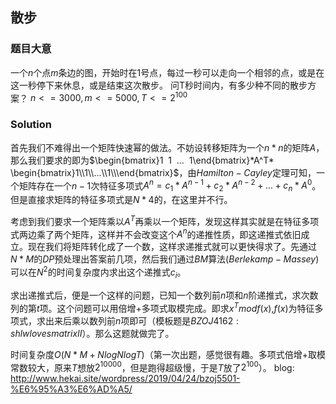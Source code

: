 ## 散步

### 题目大意
一个$n$个点$m$条边的图，开始时在$1$号点，每过一秒可以走向一个相邻的点，或是在这一秒停下来休息，或是结束这次散步。
问T秒时间内，有多少种不同的散步方案？
$n<=3000,m<=5000,T<=2^{100}$

### Solution
首先我们不难得出一个矩阵快速幂的做法。不妨设转移矩阵为一个$n*n$的矩阵$A$，那么我们要求的即为$\begin{bmatrix}1  1  ...  1\end{bmatrix}*A^T* \begin{bmatrix}1\\1\\...\\1\\\end{bmatrix}$，由$Hamilton-Cayley$定理可知，一个矩阵存在一个$n-1$次特征多项式$A^{n}=c_{1}*A^{n-1}+c_{2}*A^{n-2}+...+c_{n}*A^{0}$。但是直接求矩阵的特征多项式是$N*4$的，在这里并不行。

考虑到我们要求一个矩阵乘以$A^T$再乘以一个矩阵，发现这样其实就是在特征多项式两边乘了两个矩阵，这样并不会改变这个$A^{n}$的递推性质，即这递推式依旧成立。现在我们将矩阵转化成了一个数，这样求递推式就可以更快得求了。先通过$N*M$的$DP$预处理出答案前几项，然后我们通过$BM$算法($Berlekamp-Massey$)可以在$N^2$的时间复杂度内求出这个递推式$c_{i}$。

求出递推式后，便是一个这样的问题，已知一个数列前$n$项和$n$阶递推式，求次数列的第$t$项。这个问题可以用倍增+多项式取模完成。即求$x^{T} mod f(x)$,$f(x)$为特征多项式，求出来后乘以数列前$n$项即可（模板题是$BZOJ4162: shlw loves matrix II$）。那么这题就做完了。

时间复杂度$O(N*M+NlogNlogT)$（第一次出题，感觉很有趣。多项式倍增+取模常数较大，原来$T$想放$2^{10000}$，但是跑得超级慢，于是$T$放了$2^{100}$）。
blog: http://www.hekai.site/wordpress/2019/04/24/bzoj5501-%E6%95%A3%E6%AD%A5/
